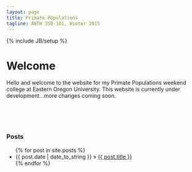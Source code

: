 ```yaml
---
layout: page
title: Primate Populations
tagline: ANTH 350-101, Winter 2015
---
```

{% include JB/setup %}


<!--<div style="text-align:center">
<figure>
  <a title="Cartoon monkey" href="http://commons.wikimedia.org/wiki/File%3AEditorial_cartoon_depicting_Charles_Darwin_as_an_ape_(1871).jpg"><img width="256" alt="Cartoon monkey" src="//upload.wikimedia.org/wikipedia/commons/thumb/6/6f/Editorial_cartoon_depicting_Charles_Darwin_as_an_ape_%281871%29.jpg/256px-Editorial_cartoon_depicting_Charles_Darwin_as_an_ape_%281871%29.jpg"/></a>
</figure>
</div>-->

# Welcome

Hello and welcome to the website for my Primate Populations weekend college at Eastern Oregon University. This website is currently under development...more changes coming soon.


<br>
<br>
<br>

### Posts

<ul class="posts">
  {% for post in site.posts %}
    <li><span>{{ post.date | date_to_string }}</span> &raquo; <a href="{{ BASE_PATH }}{{ post.url }}">{{ post.title }}</a></li>
  {% endfor %}
</ul>

